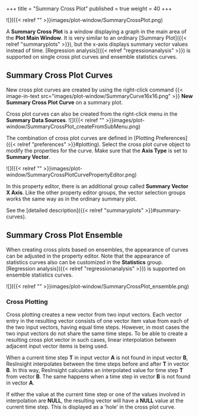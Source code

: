 +++
title = "Summary Cross Plot"
published = true
weight = 40
+++

![]({{< relref "" >}}images/plot-window/SummaryCrossPlot.png)

A **Summary Cross Plot** is a window displaying a graph in the main area of the **Plot Main Window**. It is very similar to an ordinary [Summary Plot]({{< relref "summaryplots" >}}), but the x-axis displays summary vector values instead of time. [Regression analysis]({{< relref "regressionanalysis" >}}) is supported on single cross plot curves and ensemble statistics curves.

## Summary Cross Plot Curves
New cross plot curves are created by using the right-click command {{< image-in-text src="images/plot-window/SummaryCurve16x16.png" >}} **New Summary Cross Plot Curve** on a summary plot. 

Cross plot curves can also be created from the right-click menu in the **Summary Data Sources**. 
![]({{< relref "" >}}images/plot-window/SummaryCrossPlot_createFromSubMenu.png)

The combination of cross plot curves are defined in [Plotting Preferences]({{< relref "preferences" >}}#plotting). Select the cross plot curve object to modify the properties for the curve. Make sure that the **Axis Type** is set to **Summary Vector**.

![]({{< relref "" >}}images/plot-window/SummaryCrossPlotCurvePropertyEditor.png)

In this property editor, there is an additional group called **Summary Vector X Axis**. Like the other property editor groups, the vector selection groups works the same way as in the ordinary summary plot. 

See the [detailed description]({{< relref "summaryplots" >}}#summary-curves).

## Summary Cross Plot Ensemble

When creating cross plots based on ensembles, the appearance of curves can be adjusted in the property editor. Note that the appearance of statistics curves also can be customized in the **Statistics** group. [Regression analysis]({{< relref "regressionanalysis" >}}) is supported on ensemble statistics curves.

![]({{< relref "" >}}images/plot-window/SummaryCrossPlot_ensemble.png)


### Cross Plotting
Cross plotting creates a new vector from two input vectors. Each vector entry in the resulting vector consists of one vector item value from each of the two input vectors, having equal time steps. However, in most cases the two input vectors do not share the same time steps. To be able to create a resulting cross plot vector in such cases, linear interpolation between adjacent input vector items is being used.

When a current time step **T** in input vector **A** is not found in input vector **B**, ResInsight interpolates between the time steps before and after **T** in vector **B**. In this way, ResInsight calculates an interpolated value for time step **T** from vector **B**. The same happens when a time step in vector **B** is not found in vector **A**.

If either the value at the current time step or one of the values involved in interpolation are **NULL**, the resulting vector will have a **NULL** value at the current time step. This is displayed as a 'hole' in the cross plot curve.

